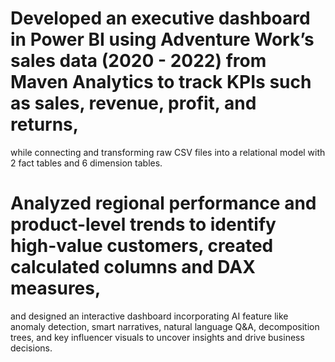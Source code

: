 # Developed an executive dashboard in Power BI using Adventure Work’s sales data (2020 - 2022) from Maven Analytics to track KPIs such as sales, revenue, profit, and returns, 
  while connecting and transforming raw CSV files into a relational model with 2 fact tables and 6 dimension tables.
# Analyzed regional performance and product-level trends to identify high-value customers, created calculated columns and DAX measures, 
  and designed an interactive dashboard incorporating AI feature like anomaly detection, smart narratives, natural language Q&A, decomposition trees, 
  and key influencer visuals to uncover insights and drive business decisions.

